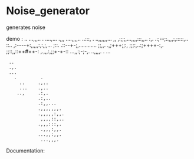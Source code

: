 # Noise_generator
generates noise 


demo :
              ..      ...,,,..
               .      ....,...
            .,,,    ....,,,,..
           ..:::, . ..,,,,,,...
,,         ,:;;;,...,,,,:::,,..
:,.       .:;--;:.,,,:,:::::,..
::..     ,:----+:,,,,,:,:,;,...
;::.    .::--+-;,............
;;,,.  .,;+++;;:,
;;;:,..:;++++-:,.
;;::,,::++#++-:
,.,,,:,;;+-+-::
   ...,,:;-;-,.
       ..,,,,.
        . ...

     ..
     .,.
     ...
       .         .
         ..     .,..
         ...    .,..
        ..,     .:,.
                .:,..
                .:,,...
                .,,,,,,,.
                .,,,,,:,,.
                 ,,,,::,..
                .,,,:::,.
                 .,,,:,,.               
                ...,,:,,.
                 ...,,,.



Documentation: 

                
